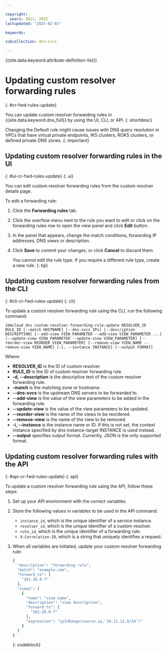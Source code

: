 ```yaml
---

copyright:
  years: 2021, 2025
lastupdated: "2025-02-03"

keywords:

subcollection: dns-svcs

---
```


{{site.data.keyword.attribute-definition-list}}

# Updating custom resolver forwarding rules
{: #cr-fwd-rules-update}

You can update custom resolver forwarding rules in {{site.data.keyword.dns_full}} by using the UI, CLI, or API.
{: shortdesc}

Changing the Default rule might cause issues with DNS query resolution in VPCs that have virtual private endpoints, IKS clusters, ROKS clusters, or defined private DNS zones.
{: important}

## Updating custom resolver forwarding rules in the UI
{: #ui-cr-fwd-rules-update}
{: ui}

You can edit custom resolver forwarding rules from the custom resolver details page.

To edit a forwarding rule:
1. Click the **Forwarding rules** tab.
1. Click the overflow menu next to the rule you want to edit or click on the forwarding rules row to open the view panel and click **Edit** button.
1. In the panel that appears, change the match conditions, forwarding IP addresses, DNS views or description.
1. Click **Save** to commit your changes, or click **Cancel** to discard them.

    You cannot edit the rule type. If you require a different rule type, create a new rule.
    {: tip}

## Updating custom resolver forwarding rules from the CLI
{: #cli-cr-fwd-rules-update}
{: cli}

To update a custom resolver forwarding rule using the CLI, run the following command:

`ibmcloud dns custom-resolver-forwarding-rule-update RESOLVER_ID RULE_ID [--match HOSTNAME] [--dns-svcs IPs] [--description DESCRIPTION] [--add-view VIEW_PARAMETER --add-view VIEW_PARAMETER ...] [--update-view VIEW_PARAMETER --update-view VIEW_PARAMETER] [--reorder-view REORDER_VIEW_PARAMETER] [--remove-view VIEW_NAME --remove-view VIEW_NAME] [-i, --instance INSTANCE] [--output FORMAT]`

Where:

- **RESOLVER_ID** is the ID of custom resolver.
- **RULE_ID** is the ID of custom resolver forwarding rule.
- **-d, --description** is the descriptive text of the custom resolver forwarding rule.
- **-match** is the matching zone or hostname.
- **--dns-svcs** is the upstream DNS servers to be forwarded to.
- **--add-view** is the value of the view parameters to be added in the forwarding rule.
- **--update-view** is the value of the view parameters to be updated.
- **--reorder-view** is the name of the views to be reordered.
- **--remove-view** is the name of the view to be removed.
- **-i, --instance** is the instance name or ID. If this is not set, the context instance specified by dns instance-target INSTANCE is used instead.
- **--output** specifies output format. Currently, JSON is the only supported format.

## Updating custom resolver forwarding rules with the API
{: #api-cr-fwd-rules-update}
{: api}

To update a custom resolver forwarding rule using the API, follow these steps:

1. Set up your API environment with the correct variables.
1. Store the following values in variables to be used in the API command:
    * `instance_id`, which is the unique identifier of a service instance.
    * `resolver_id`, which is the unique identifier of a custom resolver.
    * `rule_id`, which is the unique identifier of a forwarding rule.
    * `X-Correlation-ID`, which is a string that uniquely identifies a request.
1. When all variables are initiated, update your custom resolver forwarding rule:

    ```sh
    {
      "description": "forwarding rule",
      "match": "example.com",
      "forward_to": [
        "161.26.0.7"
      ],
      "views": [
        {
          "name": "view name",
          "description": "view description",
          "forward_to": [
            "161.26.0.7"
          ],
          "expression": "ipInRange(source.ip,'10.11.12.0/24')"
        }
      ]
    }
    ```
    {: codeblock}
